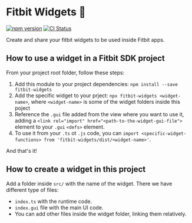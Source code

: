 # Fitbit Widgets 🧩

[![npm version](https://badge.fury.io/js/fitbit-widgets.svg)](https://www.npmjs.com/package/fitbit-widgets)
[![CI Status](https://github.com/SergioMorchon/fitbit-widgets/workflows/CI/badge.svg)](https://github.com/SergioMorchon/fitbit-widgets/actions?query=workflow%3ACI)

Create and share your fitbit widgets to be used inside Fitbit apps.

## How to use a widget in a Fitbit SDK project

From your project root folder, follow these steps:

1. Add this module to your project dependencies:
   `npm install --save fitbit-widgets`
1. Add the specific widget to your prject:
   `npx fitbit-widgets <widget-name>`, where `<widget-name>` is some of the widget folders inside this poject
1. Reference the `.gui` file added from the view where you want to use it, adding a `<link rel="import" href="<path-to-the-widget-gui-file">` element to your `.gui` `<defs>` element.
1. To use it from your `.ts` ot `.js` code, you can `import <specific-widget-functions> from 'fitbit-widgets/dist/<widget-name>'`.

And that's it!

## How to create a widget in this project

Add a folder inside `src/` with the name of the widget.
There we have different type of files:

- `index.ts` with the runtime code.
- `index.gui` file with the main UI code.
- You can add other files inside the widget folder, linking them relatively.

